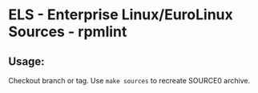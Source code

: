 # ELS - Enterprise Linux/EuroLinux Sources - rpmlint
 
## Usage:
  Checkout branch or tag. Use `make sources` to recreate  SOURCE0 archive.
